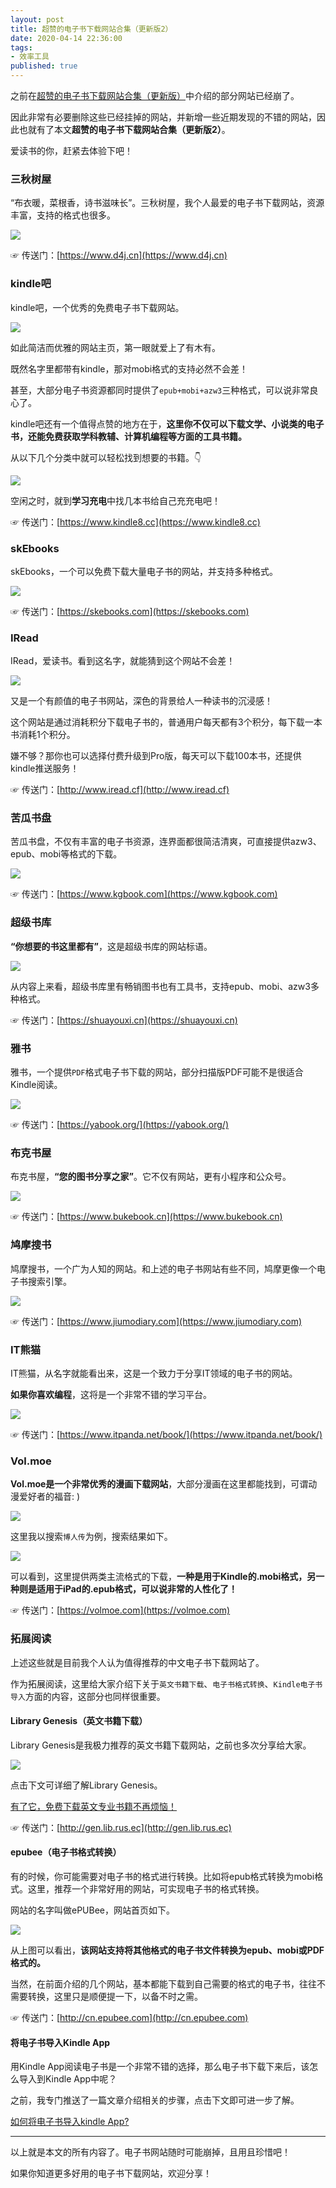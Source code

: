 ```yaml
---
layout: post
title: 超赞的电子书下载网站合集（更新版2）
date: 2020-04-14 22:36:00
tags: 
- 效率工具
published: true
---
```


之前在[超赞的电子书下载网站合集（更新版）](https://mp.weixin.qq.com/s/7sTTvKy1nE4wPvhJV8P20A)中介绍的部分网站已经崩了。

因此非常有必要删除这些已经挂掉的网站，并新增一些近期发现的不错的网站，因此也就有了本文**超赞的电子书下载网站合集（更新版2）**。

爱读书的你，赶紧去体验下吧！

### 三秋树屋
“布衣暖，菜根香，诗书滋味长”。三秋树屋，我个人最爱的电子书下载网站，资源丰富，支持的格式也很多。

![](https://figurebed-iseex.oss-cn-hangzhou.aliyuncs.com/img/20200414162136.png)

☞ 传送门：[https://www.d4j.cn](https://www.d4j.cn)



###  kindle吧

kindle吧，一个优秀的免费电子书下载网站。

![](https://figurebed-iseex.oss-cn-hangzhou.aliyuncs.com/img/20200413225459.png)

如此简洁而优雅的网站主页，第一眼就爱上了有木有。

既然名字里都带有kindle，那对mobi格式的支持必然不会差！

甚至，大部分电子书资源都同时提供了`epub+mobi+azw3`三种格式，可以说非常良心了。

kindle吧还有一个值得点赞的地方在于，**这里你不仅可以下载文学、小说类的电子书，还能免费获取学科教辅、计算机编程等方面的工具书籍。**

从以下几个分类中就可以轻松找到想要的书籍。👇

![](https://figurebed-iseex.oss-cn-hangzhou.aliyuncs.com/img/20200413235805.png)

空闲之时，就到**学习充电**中找几本书给自己充充电吧！

☞ 传送门：[https://www.kindle8.cc](https://www.kindle8.cc)

### skEbooks

skEbooks，一个可以免费下载大量电子书的网站，并支持多种格式。

![](https://figurebed-iseex.oss-cn-hangzhou.aliyuncs.com/img/20200413235139.png)

☞ 传送门：[https://skebooks.com](https://skebooks.com)

### IRead

IRead，爱读书。看到这名字，就能猜到这个网站不会差！

![](https://figurebed-iseex.oss-cn-hangzhou.aliyuncs.com/img/20200413230358.png)

又是一个有颜值的电子书网站，深色的背景给人一种读书的沉浸感！

这个网站是通过消耗积分下载电子书的，普通用户每天都有3个积分，每下载一本书消耗1个积分。

嫌不够？那你也可以选择付费升级到Pro版，每天可以下载100本书，还提供kindle推送服务！

☞ 传送门：[http://www.iread.cf](http://www.iread.cf)

### 苦瓜书盘 

苦瓜书盘，不仅有丰富的电子书资源，连界面都很简洁清爽，可直接提供azw3、epub、mobi等格式的下载。

![](https://figurebed-iseex.oss-cn-hangzhou.aliyuncs.com/img/20200413231143.png)

☞ 传送门：[https://www.kgbook.com](https://www.kgbook.com)

### 超级书库

**“你想要的书这里都有”**，这是超级书库的网站标语。

![](https://figurebed-iseex.oss-cn-hangzhou.aliyuncs.com/img/20200413231505.png)

从内容上来看，超级书库里有畅销图书也有工具书，支持epub、mobi、azw3多种格式。

☞ 传送门：[https://shuayouxi.cn](https://shuayouxi.cn)

### 雅书

雅书，一个提供`PDF`格式电子书下载的网站，部分扫描版PDF可能不是很适合Kindle阅读。

![](https://figurebed-iseex.oss-cn-hangzhou.aliyuncs.com/img/20200413232420.png)

☞ 传送门：[https://yabook.org/](https://yabook.org/)

### 布克书屋

布克书屋，**“您的图书分享之家”**。它不仅有网站，更有小程序和公众号。

![](https://figurebed-iseex.oss-cn-hangzhou.aliyuncs.com/img/20200413232656.png)

☞ 传送门：[https://www.bukebook.cn](https://www.bukebook.cn)

### 鸠摩搜书

鸠摩搜书，一个广为人知的网站。和上述的电子书网站有些不同，鸠摩更像一个电子书搜索引擎。

![](https://figurebed-iseex.oss-cn-hangzhou.aliyuncs.com/img/20200413231659.png)

☞ 传送门：[https://www.jiumodiary.com](https://www.jiumodiary.com)

### IT熊猫

IT熊猫，从名字就能看出来，这是一个致力于分享IT领域的电子书的网站。

**如果你喜欢编程**，这将是一个非常不错的学习平台。

![](https://figurebed-iseex.oss-cn-hangzhou.aliyuncs.com/img/20200413233044.png)

☞ 传送门：[https://www.itpanda.net/book/](https://www.itpanda.net/book/)

### Vol.moe

**Vol.moe是一个非常优秀的漫画下载网站**，大部分漫画在这里都能找到，可谓动漫爱好者的福音: )

![](https://figurebed-iseex.oss-cn-hangzhou.aliyuncs.com/img/20200413231859.png)

这里我以搜索`博人传`为例，搜索结果如下。

![](https://figurebed-iseex.oss-cn-hangzhou.aliyuncs.com/img/20200413231958.png)

可以看到，这里提供两类主流格式的下载，**一种是用于Kindle的.mobi格式，另一种则是适用于iPad的.epub格式，可以说非常的人性化了！**

☞ 传送门：[https://volmoe.com](https://volmoe.com)

### 拓展阅读

上述这些就是目前我个人认为值得推荐的中文电子书下载网站了。

作为拓展阅读，这里给大家介绍下关于`英文书籍下载`、`电子书格式转换`、`Kindle电子书导入`方面的内容，这部分也同样很重要。

#### Library Genesis（英文书籍下载）

Library Genesis是我极力推荐的英文书籍下载网站，之前也多次分享给大家。

![](https://figurebed-iseex.oss-cn-hangzhou.aliyuncs.com/img/20200413233642.png)

点击下文可详细了解Library Genesis。

[有了它，免费下载英文专业书籍不再烦恼！](https://mp.weixin.qq.com/s/IeI3HWfwSZ-Yue4oQ8SXmg)

☞ 传送门：[http://gen.lib.rus.ec](http://gen.lib.rus.ec)

#### epubee（电子书格式转换）

有的时候，你可能需要对电子书的格式进行转换。比如将epub格式转换为mobi格式。这里，推荐一个非常好用的网站，可实现电子书的格式转换。

网站的名字叫做ePUBee，网站首页如下。

![](https://figurebed-iseex.oss-cn-hangzhou.aliyuncs.com/img/20200413233839.png)

从上图可以看出，**该网站支持将其他格式的电子书文件转换为epub、mobi或PDF格式的。**

当然，在前面介绍的几个网站，基本都能下载到自己需要的格式的电子书，往往不需要转换，这里只是顺便提一下，以备不时之需。

☞ 传送门：[http://cn.epubee.com](http://cn.epubee.com)

#### 将电子书导入Kindle App

用Kindle App阅读电子书是一个非常不错的选择，那么电子书下载下来后，该怎么导入到Kindle App中呢？

之前，我专门推送了一篇文章介绍相关的步骤，点击下文即可进一步了解。

[如何将电子书导入kindle App?](https://mp.weixin.qq.com/s/0_8AFtgqxhJX4MQGquFuJA)



---

以上就是本文的所有内容了。电子书网站随时可能崩掉，且用且珍惜吧！

如果你知道更多好用的电子书下载网站，欢迎分享！